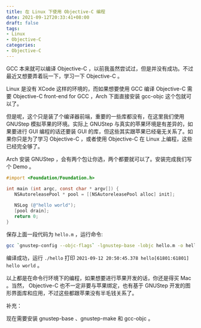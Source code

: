 ```yaml
---
title: 在 Linux 下使用 Objective-C 编程
date: 2021-09-12T20:33:41+08:00
draft: false
tags:
- Linux
- Objective-C
categories:
- Objective-C
---
```


GCC 本来就可以编译 Objective-C ，以前我虽然尝试过，但是并没有成功。不过最近又想要弄着玩一下，学习一下 Objective-C 。

Linux 是没有 XCode 这样的环境的，而如果想要使用 GCC 编译 Objective-C 需要 Objective-C front-end for GCC ，Arch 下面直接安装 gcc-objc 这个包就可以了。

但是呢，这个只是装了个编译器前端，重要的一些库都没有，在这里我们使用 GNUStep 模拟苹果的环境。实际上 GNUStep 与真实的苹果环境是有差异的，如果要进行 GUI 编程的话还要装 GUI 的库，但这些其实跟苹果已经毫无关系了。如果你只是为了学习 Objective-C ，或者使用 Objective-C 在 Linux 上编程，这些已经完全够了。

Arch 安装 GNUStep ，会有两个包让你选，两个都要就可以了。安装完成我们写个 Demo 。

``` objective-c
#import <Foundation/Foundation.h>

int main (int argc, const char * argv[]) {
   NSAutoreleasePool * pool = [[NSAutoreleasePool alloc] init];
   
   NSLog (@"hello world");
   [pool drain];
   return 0;
}
```

保存上面一段代码为 `hello.m` ，运行命令:

``` sh
gcc `gnustep-config --objc-flags` -lgnustep-base -lobjc hello.m -o hello
```

编译成功，运行 `./hello` 打印 `2021-09-12 20:50:45.378 hello[61801:61801] hello world` 。

以上都是在命令行环境下的编程，如果想要进行苹果开发的话，你还是得买 Mac 。当然， Objective-C 也不一定非要与苹果绑定，也有基于 GNUStep 开发的图形界面库和应用，不过这些都跟苹果没有半毛钱关系了。

补充：

现在需要安装 gnustep-base 、gnustep-make 和 gcc-objc 。
